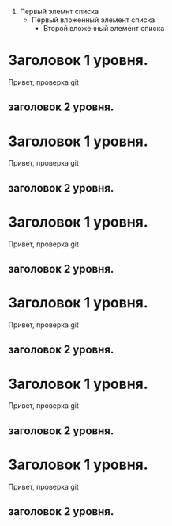 1. Первый элемнт списка 
   - Первый вложенный элемент списка 
	 - Второй вложенный элемент списка 

# Заголовок 1 уровня.
Привет, проверка git

## заголовок 2 уровня.


# Заголовок 1 уровня.
Привет, проверка git

## заголовок 2 уровня.
# Заголовок 1 уровня.
Привет, проверка git

## заголовок 2 уровня.

# Заголовок 1 уровня.
Привет, проверка git

## заголовок 2 уровня.
# Заголовок 1 уровня.
Привет, проверка git

## заголовок 2 уровня.
# Заголовок 1 уровня.
Привет, проверка git

## заголовок 2 уровня.
